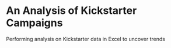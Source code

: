 # An Analysis of Kickstarter Campaigns
Performing analysis on Kickstarter data in Excel to uncover trends
